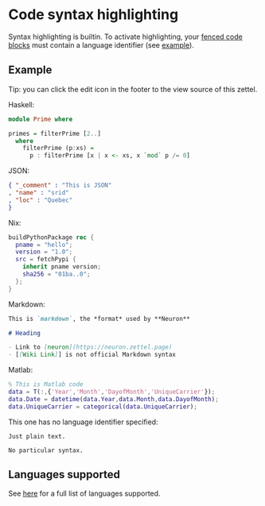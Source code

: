 # Code syntax highlighting

Syntax highlighting is builtin. To activate highlighting, your [fenced code blocks](https://help.github.com/en/github/writing-on-github/creating-and-highlighting-code-blocks#fenced-code-blocks) must contain a language identifier (see [example](https://help.github.com/en/github/writing-on-github/creating-and-highlighting-code-blocks#syntax-highlighting)).

## Example

Tip: you can click the edit icon in the footer to the view source of this zettel.

Haskell:

```haskell
module Prime where 

primes = filterPrime [2..]
  where 
    filterPrime (p:xs) =
      p : filterPrime [x | x <- xs, x `mod` p /= 0]
```

JSON:

```json
{ "_comment" : "This is JSON"
, "name" : "srid"
, "loc" : "Quebec"
}
```

Nix:

```nix
buildPythonPackage rec {
  pname = "hello";
  version = "1.0";
  src = fetchPypi {
    inherit pname version;
    sha256 = "01ba..0";
  };
}
```

Markdown:

```markdown
This is `markdown`, the *format* used by **Neuron**

# Heading

- Link to [neuron](https://neuron.zettel.page)
- [[Wiki Link]] is not official Markdown syntax
```

Matlab:

```matlab
% This is Matlab code
data = T(:,{'Year','Month','DayofMonth','UniqueCarrier'});
data.Date = datetime(data.Year,data.Month,data.DayofMonth);
data.UniqueCarrier = categorical(data.UniqueCarrier);
```

This one has no language identifier specified:

```
Just plain text.

No particular syntax.
```

## Languages supported

See [here](https://github.com/jgm/skylighting/tree/master/skylighting-core/xml) for a full list of languages supported.
